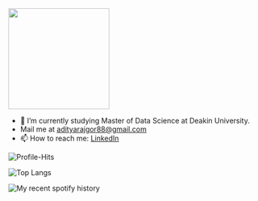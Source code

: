 <a href="https://github.com/aditya-rajgor">
  <img height=200 align="center" src="https://github-readme-stats.vercel.app/api?username=aditya-rajgor&hide_rank=true&custom_title=My%20GitHub%20Stats&hide=contribs&show=reviews&show_icons=true&theme=dark#gh-dark-mode-only)](https://github.com/anuraghazra/github-readme-stats#gh-dark-mode-only" />
</a>


- 🔭 I’m currently studying Master of Data Science at Deakin University.
- Mail me at adityarajgor88@gmail.com
- 📫 How to reach me: [LinkedIn](https://www.linkedin.com/in/aditya-rajgor/)


![Profile-Hits](https://komarev.com/ghpvc/?username=aditya-rajgor&label=Profile-hits&color=blueviolet)

![Top Langs](https://github-readme-stats.vercel.app/api/top-langs/?username=aditya-rajgor&langs_count=4&hide_progress=true&title_color=ffffff&text_color=c9cacc&icon_color=2bbc8a&bg_color=1d1f21&card_width=400)

![My recent spotify history](https://spotify-recently-played-readme.vercel.app/api?user=mut5rkxxzpqpc2b14mvt25nj0&unique=true&count=3)
